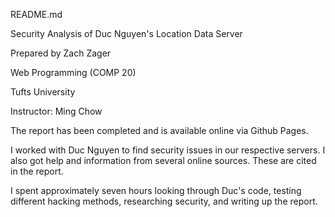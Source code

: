 README.md

Security Analysis of Duc Nguyen's Location Data Server

Prepared by Zach Zager

Web Programming (COMP 20)

Tufts University

Instructor: Ming Chow


The report has been completed and is available online via Github Pages.

I worked with Duc Nguyen to find security issues in our respective servers. I also got help and information from several online sources. These are cited in the report.

I spent approximately seven hours looking through Duc's code, testing different hacking methods, researching security, and writing up the report.
